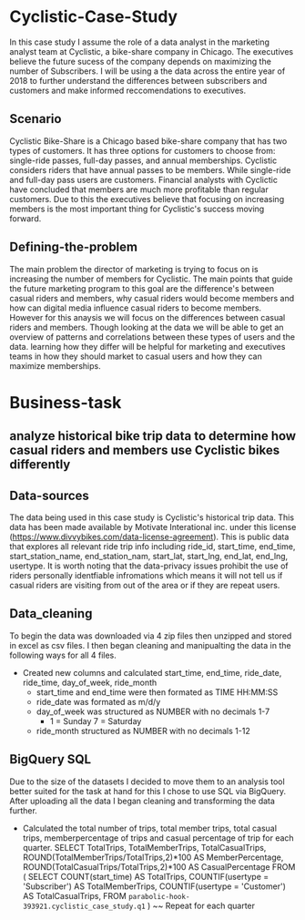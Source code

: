 # Cyclistic-Case-Study
In this case study I assume the role of a data analyst in the marketing analyst team at Cyclistic, a bike-share company in Chicago. The executives believe the future sucess of the company depends on maximizing the number of Subscribers. I will be using a the data across the entire year of 2018 to further understand the differences between subscribers and customers and make informed reccomendations to executives. 
## Scenario 
Cyclistic Bike-Share is a Chicago based bike-share company that has two types of customers. It has three options for customers to choose from: single-ride passes, full-day passes, and annual memberships. Cyclistic considers riders that have annual passes to be members. While single-ride and full-day pass users are customers. Financial analysts with Cyclictic have concluded that members are much more profitable than regular customers. Due to this the executives believe that focusing on increasing members is the most important thing for Cyclistic's success moving forward.
## Defining-the-problem
The main problem the director of marketing is trying to focus on is increasing the number of members for Cyclistic. The main points that guide the future marketing program to this goal are the difference's between casual riders and members, why casual riders would become members and how can digital media influence casual riders to become members. However for this anaysis we will focus on the differences between casual riders and members. Though looking at the data we will be able to get an overview of patterns and correlations between these types of users and the data. learning how they differ will be helpful for marketing and executives teams in how they should market to casual users and how they can maximize memberships. 

# Business-task
## analyze historical bike trip data to determine how casual riders and members use Cyclistic bikes differently
## Data-sources  
The data being used in this case study is Cyclistic's historical trip data. This data has been made available by Motivate Interational inc. under this license (https://www.divvybikes.com/data-license-agreement). This is public data that explores all relevant ride trip info including ride_id, start_time, end_time, start_station_name, end_station_nam, start_lat, start_lng, end_lat, end_lng, usertype. It is worth noting that the data-privacy issues prohibit the use of riders personally identfiable infromations which means it will not tell us if casual riders are visiting from out of the area or if they are repeat users. 
## Data_cleaning
To begin the data was downloaded via 4 zip files then unzipped and stored in excel as csv files. I then began cleaning and manipualting the data in the following ways for all 4 files. 
* Created new columns and calculated start_time, end_time, ride_date, ride_time, day_of_week, ride_month
  * start_time and end_time were then formated as TIME HH:MM:SS
  * ride_date was formated as m/d/y
  * day_of_week was structured as NUMBER with no decimals 1-7
    * 1 = Sunday 7 = Saturday
  * ride_month structured as NUMBER with no decimals 1-12
## BigQuery SQL
Due to the size of the datasets I decided to move them to an analysis tool better suited for the task at hand for this I chose to use SQL via BigQuery.
After uploading all the data I began cleaning and transforming the data further.
* Calculated the total number of trips, total member trips, total casual trips, memberpercentage of trips and casual percentage of trip for each quarter.
SELECT
        TotalTrips,
        TotalMemberTrips,
        TotalCasualTrips,
        ROUND(TotalMemberTrips/TotalTrips,2)*100 AS MemberPercentage,
        ROUND(TotalCasualTrips/TotalTrips,2)*100 AS CasualPercentage
FROM 
        (
        SELECT
                COUNT(start_time) AS TotalTrips,
                COUNTIF(usertype = 'Subscriber') AS TotalMemberTrips,
                COUNTIF(usertype = 'Customer') AS TotalCasualTrips,
        FROM
                `parabolic-hook-393921.cyclistic_case_study.q1`
        )
~~ Repeat for each quarter 


